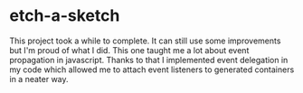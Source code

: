 # etch-a-sketch

This project took a while to complete. It can still use some improvements but I'm proud of what I did. 
This one taught me a lot about event propagation in javascript. Thanks to that I implemented event delegation in my code which allowed me to attach event listeners to generated containers in a neater way.

